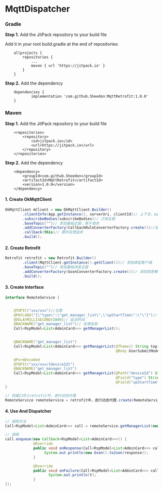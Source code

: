 # MqttDispatcher

### Gradle

**Step 1.** Add the JitPack repository to your build file

Add it in your root build.gradle at the end of repositories:

```
	allprojects {
		repositories {
			...
			maven { url 'https://jitpack.io' }
		}
	}
```

**Step 2.** Add the dependency

```
	dependencies {
	        implementation 'com.github.Sheedon:MqttRetrofit:1.0.0'
	}
```



### Maven

**Step 1.** Add the JitPack repository to your build file

```
	<repositories>
		<repository>
		    <id>jitpack.io</id>
		    <url>https://jitpack.io</url>
		</repository>
	</repositories>
```

**Step 2.** Add the dependency

```
	<dependency>
	    <groupId>com.github.Sheedon</groupId>
	    <artifactId>MqttRetrofit</artifactId>
	    <version>1.0.0</version>
	</dependency>
```



#### 1. Create OkMqttClient

```java
OkMqttClient mClient = new OkMqttClient.Builder()
        .clientInfo(App.getInstance(), serverUri, clientId)// 上下文，mqtt地址，客户端id 
        .subscribeBodies(subscribeBodies)// 订阅主题
        .baseTopic("")// 添加基础主题，用于请求
        .addConverterFactory(CallbackRuleConverterFactory.create())//反馈匹配规则转化工厂
        .callback(this)// 额外反馈监听
        .build();
```



#### 2.  Create Retrofit

```java
Retrofit retrofit = new Retrofit.Builder()
        .client(MqttClient.getInstance().getClient())// 添加绑定客户端
        .baseTopic("")// 添加基础消息主题
        .addConverterFactory(GsonConverterFactory.create())// 添加信息解析转化器工厂
        .build();
```



#### 3. Create Interface

```java
interface RemoteService {


    @TOPIC("xxx/xxx")//主题
    @PAYLOAD("{\"type\":\"get_manager_list\",\"upStartTime\":\"\"}")// 消息体
    @DELAYMILLISECOND(5000)// 延迟时间
    @BACKNAME("get_manager_list")// 反馈名称
    Call<RspModel<List<AdminCard>>> getManagerList();

    
    @BACKNAME("get_manager_list")
    Call<RspModel<List<AdminCard>>> getManagerList(@Theme() String topic，// 替换TOPIC
                                                   @Body UserSubmitModel body);// 内容

    @FormEncoded
    @TOPIC("xxx/xxx/{deviceId}")
    @BACKNAME("get_manager_list")
    Call<RspModel<List<AdminCard>>> getManagerList(@Path("deviceId") String deviceId,//替换TOPIC中的deviceId
                                                   @Field("type") String type,// 消息内容
                                                   @Field("upStartTime") String upStartTime);
}
```

```java
// 将接口传入retrofit中，进行动态代理
RemoteService remoteService = retrofit中，进行动态代理.create(RemoteService.class)
```



#### 4. Use And Dispatcher

```java
// 调用方法
Call<RspModel<List<AdminCard>>> call = remoteService.getManagerList(new UserSubmitModel("get_manager_list", ""));

// 调用
call.enqueue(new Callback<RspModel<List<AdminCard>>>() {
             @Override
             public void onResponse(Call<RspModel<List<AdminCard>>> call, Response<RspModel<List<AdminCard>>> response) {
                  System.out.println(new Gson().toJson(response));
             }

             @Override
             public void onFailure(Call<RspModel<List<AdminCard>>> call, Throwable t) {
                    System.out.println(t);
             }
});
```